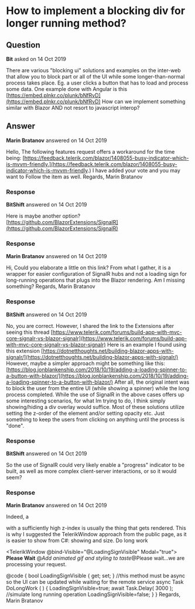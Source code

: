# How to implement a blocking div for longer running method?

## Question

**Bit** asked on 14 Oct 2019

There are various "blocking ui" solutions and examples on the inter-web that allow you to block part or all of the UI while some longer-than-normal process takes place. Eg. a user clicks a button that has to load and process some data. One example done with Angular is this [https://embed.plnkr.co/plunk/bNfRvD](https://embed.plnkr.co/plunk/bNfRvD) How can we implement something similar with Blazor AND not resort to javascript interop?

## Answer

**Marin Bratanov** answered on 14 Oct 2019

Hello, The following features request offers a workaround for the time being: [https://feedback.telerik.com/blazor/1408055-busy-indicator-which-is-mvvm-friendly.](https://feedback.telerik.com/blazor/1408055-busy-indicator-which-is-mvvm-friendly.) I have added your vote and you may want to Follow the item as well. Regards, Marin Bratanov

### Response

**BitShift** answered on 14 Oct 2019

Here is maybe another option? [https://github.com/BlazorExtensions/SignalR](https://github.com/BlazorExtensions/SignalR)

### Response

**Marin Bratanov** answered on 14 Oct 2019

Hi, Could you elaborate a little on this link? From what I gather, it is a wrapper for easier configuration of SignalR hubs and not a loading sign for long-running operations that plugs into the Blazor rendering. Am I missing something? Regards, Marin Bratanov

### Response

**BitShift** answered on 14 Oct 2019

No, you are correct. However, I shared the link to the Extensions after seeing this thread [https://www.telerik.com/forums/build-app-with-mvc-core-signalr-vs-blazor-signalr](https://www.telerik.com/forums/build-app-with-mvc-core-signalr-vs-blazor-signalr) Here is an example I found using this extension [https://dotnetthoughts.net/building-blazor-apps-with-signalr/](https://dotnetthoughts.net/building-blazor-apps-with-signalr/) However, maybe a simpler approach might be something like this: [https://blog.jonblankenship.com/2018/10/19/adding-a-loading-spinner-to-a-button-with-blazor/](https://blog.jonblankenship.com/2018/10/19/adding-a-loading-spinner-to-a-button-with-blazor/) After all, the original intent was to block the user from the entire UI (while showing a spinner) while the long process completed. While the use of SignalR in the above cases offers up some interesting scenarios, for what Im trying to do, I think simply showing/hiding a div overlay would suffice. Most of these solutions utilize setting the z-order of the element and/or setting opacity etc. Just something to keep the users from clicking on anything until the process is "done".

### Response

**BitShift** answered on 14 Oct 2019

So the use of SignalR could very likely enable a "progress" indicator to be built, as well as more complex client-server interactions, or so it would seem?

### Response

**Marin Bratanov** answered on 14 Oct 2019

Indeed, a <div> with a sufficiently high z-index is usually the thing that gets rendered. This is why I suggested the TelerikWindow approach from the public page, as it is easier to show from C#: showing and size. <TelerikButton OnClick="@DoLongWork">Do long work</TelerikButton>

<TelerikWindow @bind-Visible="@LoadingSignVisible" Modal="true">
<WindowTitle>
<strong>Please Wait</strong>
</WindowTitle>
<WindowContent>
@*Add animated gif and styling to taste*@Please wait...we are processing your request.
</WindowContent>
</TelerikWindow>

@code { bool LoadingSignVisible { get; set; } //this method must be async so the UI can be updated while waiting for the remote service async Task DoLongWork ( ) {
LoadingSignVisible=true; await Task.Delay( 3000 ); //simulate long running operation LoadingSignVisible=false;
}
} Regards, Marin Bratanov
